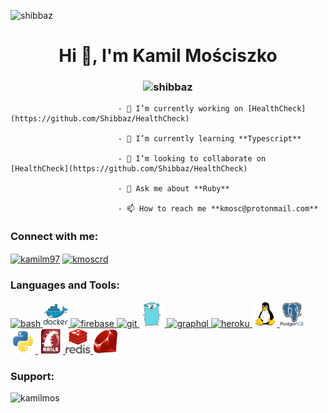 <p align="left"> <img src="https://komarev.com/ghpvc/?username=shibbaz&label=Profile%20views&color=0e75b6&style=flat" alt="shibbaz" /> </p>

<h1 align="center">Hi 👋, I'm Kamil Mościszko</h1>

<h3 align="center"> <img src="https://github.com/Shibbaz/github-stats/blob/master/generated/overview.svg" alt="shibbaz" /></h3>

                            - 🔭 I’m currently working on [HealthCheck](https://github.com/Shibbaz/HealthCheck)

                            - 🌱 I’m currently learning **Typescript**

                            - 👯 I’m looking to collaborate on [HealthCheck](https://github.com/Shibbaz/HealthCheck)

                            - 💬 Ask me about **Ruby**

                            - 📫 How to reach me **kmosc@protonmail.com**
<!--START_SECTION:waka-->
<!--END_SECTION:waka-->
<h3 align="left">Connect with me:</h3>
<p align="left">
<a href="https://linkedin.com/in/kamilm97" target="blank"><img align="center" src="https://raw.githubusercontent.com/rahuldkjain/github-profile-readme-generator/master/src/images/icons/Social/linked-in-alt.svg" alt="kamilm97" height="30" width="40" /></a>
<a href="https://www.youtube.com/c/kmoscrd" target="blank"><img align="center" src="https://raw.githubusercontent.com/rahuldkjain/github-profile-readme-generator/master/src/images/icons/Social/youtube.svg" alt="kmoscrd" height="30" width="40" /></a>
</p>
<h3 align="left">Languages and Tools:</h3>
<p align="left"> <a href="https://www.gnu.org/software/bash/" target="_blank" rel="noreferrer"> <img src="https://www.vectorlogo.zone/logos/gnu_bash/gnu_bash-icon.svg" alt="bash" width="40" height="40"/> </a> <a href="https://www.docker.com/" target="_blank" rel="noreferrer"> <img src="https://raw.githubusercontent.com/devicons/devicon/master/icons/docker/docker-original-wordmark.svg" alt="docker" width="40" height="40"/> </a> <a href="https://firebase.google.com/" target="_blank" rel="noreferrer"> <img src="https://www.vectorlogo.zone/logos/firebase/firebase-icon.svg" alt="firebase" width="40" height="40"/> </a> <a href="https://git-scm.com/" target="_blank" rel="noreferrer"> <img src="https://www.vectorlogo.zone/logos/git-scm/git-scm-icon.svg" alt="git" width="40" height="40"/> </a> <a href="https://golang.org" target="_blank" rel="noreferrer"> <img src="https://raw.githubusercontent.com/devicons/devicon/master/icons/go/go-original.svg" alt="go" width="40" height="40"/> </a> <a href="https://graphql.org" target="_blank" rel="noreferrer"> <img src="https://www.vectorlogo.zone/logos/graphql/graphql-icon.svg" alt="graphql" width="40" height="40"/> </a> <a href="https://heroku.com" target="_blank" rel="noreferrer"> <img src="https://www.vectorlogo.zone/logos/heroku/heroku-icon.svg" alt="heroku" width="40" height="40"/> </a> <a href="https://www.linux.org/" target="_blank" rel="noreferrer"> <img src="https://raw.githubusercontent.com/devicons/devicon/master/icons/linux/linux-original.svg" alt="linux" width="40" height="40"/> </a> <a href="https://www.postgresql.org" target="_blank" rel="noreferrer"> <img src="https://raw.githubusercontent.com/devicons/devicon/master/icons/postgresql/postgresql-original-wordmark.svg" alt="postgresql" width="40" height="40"/> </a> <a href="https://www.python.org" target="_blank" rel="noreferrer"> <img src="https://raw.githubusercontent.com/devicons/devicon/master/icons/python/python-original.svg" alt="python" width="40" height="40"/> </a> <a href="https://rubyonrails.org" target="_blank" rel="noreferrer"> <img src="https://raw.githubusercontent.com/devicons/devicon/master/icons/rails/rails-original-wordmark.svg" alt="rails" width="40" height="40"/> </a> <a href="https://redis.io" target="_blank" rel="noreferrer"> <img src="https://raw.githubusercontent.com/devicons/devicon/master/icons/redis/redis-original-wordmark.svg" alt="redis" width="40" height="40"/> </a> <a href="https://www.ruby-lang.org/en/" target="_blank" rel="noreferrer"> <img src="https://raw.githubusercontent.com/devicons/devicon/master/icons/ruby/ruby-original.svg" alt="ruby" width="40" height="40"/> </a> </p>

<h3 align="left">Support:</h3>
<p><a href="https://ko-fi.com/kamilmos"> <img align="left" src="https://cdn.ko-fi.com/cdn/kofi3.png?v=3" height="50" width="210" alt="kamilmos" /></a></p><br><br>
